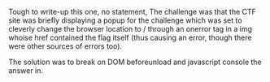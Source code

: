 Tough to write-up this one, no statement, The challenge was that the CTF site was briefly displaying a popup for the challenge which was set to cleverly change the browser location to / through an onerror tag in a img whoise href contained the flag itself (thus causing an error, though there were other sources of errors too).

The solution was to break on DOM beforeunload and javascript console the answer in.
